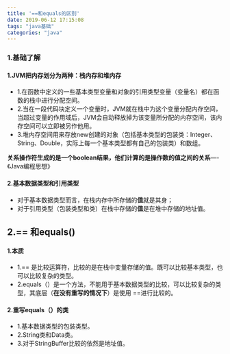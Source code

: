 ```yaml
---
title: '==和equals的区别'
date: 2019-06-12 17:15:08
tags: "java基础"
categories: "java"
---
```


### 1.基础了解

#### 1.JVM把内存划分为两种：栈内存和堆内存

- 1.在函数中定义的一些基本类型变量和对象的引用类型变量（变量名）都在函数的栈中进行分配空间。
- 2.当在一段代码块定义一个变量时，JVM就在栈中为这个变量分配内存空间，当超过变量的作用域后，JVM会自动释放掉为该变量所分配的内存空间，该内存空间可以立即被另作他用。
- 3.堆内存空间用来存放new创建的对象（包括基本类型的包装类：Integer、String、Double，实际上每一个基本类型都有自己的包装类）和数组。

**关系操作符生成的是一个boolean结果，他们计算的是操作数的值之间的关系**—-《Java编程思想》

#### 2.基本数据类型和引用类型

- 对于基本数据类型而言，在栈内存中所存储的**值**就是其身；
- 对于引用类型（包装类型和类）在栈中存储的**值**是在堆中存储的地址值。

## 2.== 和equals()

#### 1.本质

- 1.== 是比较运算符，比较的是在栈中变量存储的值。既可以比较基本类型，也可以比较复杂的类型。
- 2.equals（）是一个方法，不能用于基本数据类型的比较，可以比较复杂的类型，其底层（**在没有重写的情况下**）是使用 ==进行比较的。

#### 2.重写equals（）的类

- 1.基本数据类型的包装类型。
- 2.String类和Data类。
- 3.对于StringBuffer比较的依然是地址值。